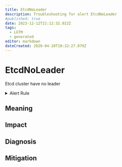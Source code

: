 ```yaml
---
title: EtcdNoLeader
description: Troubleshooting for alert EtcdNoLeader
#published: true
date: 2023-12-12T21:12:32.022Z
tags: 
  - LGTM
  - generated
editor: markdown
dateCreated: 2020-04-10T18:32:27.079Z
---
```


# EtcdNoLeader

Etcd cluster have no leader

<details>
  <summary>Alert Rule</summary>

{{% rule "etcd/etcd-internal.yml" "EtcdNoLeader" %}}

{{% comment %}}

```yaml
alert: EtcdNoLeader
expr: etcd_server_has_leader == 0
for: 0m
labels:
    severity: critical
annotations:
    summary: Etcd no Leader (instance {{ $labels.instance }})
    description: |-
        Etcd cluster have no leader
          VALUE = {{ $value }}
          LABELS = {{ $labels }}
    runbook: https://github.com/srerun/prometheus-alerts/blob/main/content/runbooks/etcd-internal/EtcdNoLeader.md

```

{{% /comment %}}

</details>


## Meaning
[//]: # "Short paragraph that explains what the alert means"


## Impact
[//]: # "What could / will happen if the alert is not addressed"



## Diagnosis
[//]: # "Steps to take to identify the cause of the problem"



## Mitigation
[//]: # "The steps necessary to resolve the alert"
